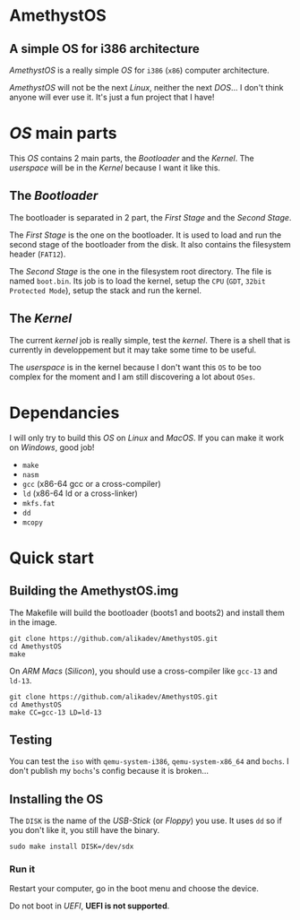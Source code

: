 # AmethystOS

## A simple OS for i386 architecture

_AmethystOS_ is a really simple _OS_ for `i386` (`x86`) computer architecture.

_AmethystOS_ will not be the next _Linux_, neither the next _DOS_... I don't think anyone will ever use it. It's just a fun project that I have!

# _OS_ main parts

This _OS_ contains 2 main parts, the _Bootloader_ and the _Kernel_. The _userspace_ will be in the _Kernel_ because I want it like this.

## The _Bootloader_

The bootloader is separated in 2 part, the _First Stage_ and the _Second Stage_.

The _First Stage_ is the one on the bootloader. It is used to load and run the second stage of the bootloader from the disk. It also contains the filesystem header (`FAT12`).

The _Second Stage_ is the one in the filesystem root directory. The file is named `boot.bin`. Its job is to load the kernel, setup the `CPU` (`GDT`, `32bit Protected Mode`), setup the stack and run the kernel.

## The _Kernel_

The current _kernel_ job is really simple, test the _kernel_. There is a shell that is currently in developpement but it may take some time to be useful. 

The _userspace_ is in the kernel because I don't want this `OS` to be too complex for the moment and I am still discovering a lot about `OSes`.

# Dependancies

I will only try to build this _OS_ on _Linux_ and _MacOS_. If you can make it work on _Windows_, good job!

- `make`
- `nasm`
- `gcc` (x86-64 gcc or a cross-compiler)
- `ld` (x86-64 ld or a cross-linker)
- `mkfs.fat`
- `dd`
- `mcopy`

# Quick start

## Building the AmethystOS.img

The Makefile will build the bootloader (boots1 and boots2) and install them in the image.

``` shell
git clone https://github.com/alikadev/AmethystOS.git
cd AmethystOS
make
```

On _ARM Macs_ (_Silicon_), you should use a cross-compiler like `gcc-13` and `ld-13`.

``` shell
git clone https://github.com/alikadev/AmethystOS.git
cd AmethystOS
make CC=gcc-13 LD=ld-13
```

## Testing

You can test the `iso` with `qemu-system-i386`, `qemu-system-x86_64` and `bochs`. I don't publish my `bochs`'s config because it is broken... 

## Installing the OS

The `DISK` is the name of the _USB-Stick_ (or _Floppy_) you use. It uses `dd` so if you don't like it, you still have the binary.

``` shell
sudo make install DISK=/dev/sdx
```

### Run it

Restart your computer, go in the boot menu and choose the device. 

Do not boot in _UEFI_, __UEFI is not supported__.
